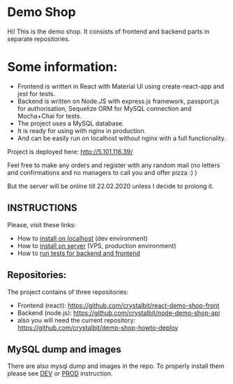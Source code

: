 # Demo Shop

Hi! This is the demo shop.
It consists of frontend and backend parts in separate repositories.

# Some information:
* Frontend is written in React with Material UI using create-react-app and jest for tests.
* Backend is written on Node.JS with express.js framework, passport.js for authorisation, Sequelize ORM for MySQL connection and Mocha+Chai for tests.
* The project uses a MySQL database.
* It is ready for using with nginx in production.
* And can be easily run on localhost without nginx with a full functionality.

Project is deployed here: http://5.101.116.39/

Feel free to make any orders and register with any random mail (no letters and confirmations and no managers to call you and offer pizza :) )

But the server will be online till 22.02.2020 unless I decide to prolong it.

## INSTRUCTIONS

Please, visit these links:

* How to [install on localhost](./DEPLOY_DEV.md) (dev environment)
* How to [install on server](./DEPLOY_ON_SERVER.md) (VPS, production environment)
* How to [run tests for backend and frontend](./TESTING.md)

## Repositories:

The project contains of three repositories:

* Frontend (react): https://github.com/crystalbit/react-demo-shop-front
* Backend (node.js): https://github.com/crystalbit/node-demo-shop-api
* also you will need the current repository: https://github.com/crystalbit/demo-shop-howto-deploy

## MySQL dump and images

There are also mysql dump and images in the repo. To properly install them please see [DEV](./DEPLOY_DEV.md) or [PROD](./DEPLOY_ON_SERVER.md) instruction.
